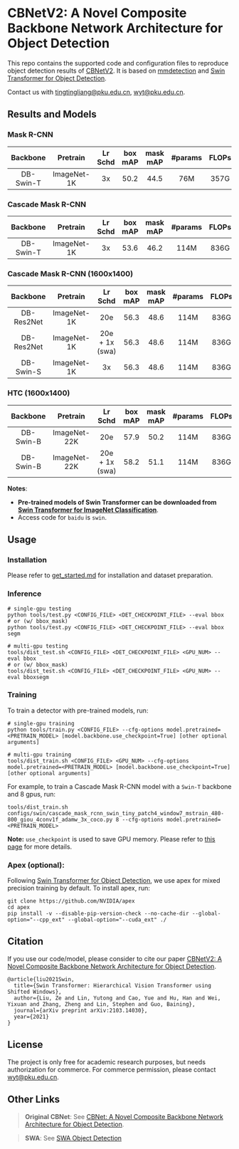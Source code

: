 # CBNetV2: A Novel Composite Backbone Network Architecture for Object Detection

This repo contains the supported code and configuration files to reproduce object detection results of [CBNetV2](http://arxiv.org/abs/2107.00420). It is based on [mmdetection](https://github.com/open-mmlab/mmdetection) and [Swin Transformer for Object Detection](https://github.com/SwinTransformer/Swin-Transformer-Object-Detection).

Contact us with tingtingliang@pku.edu.cn, wyt@pku.edu.cn.

## Results and Models

### Mask R-CNN

| Backbone | Pretrain | Lr Schd | box mAP | mask mAP | #params | FLOPs | config | model |
| :---: | :---: | :---: | :---: | :---: | :---: | :---: | :---: | :---: |
| DB-Swin-T | ImageNet-1K | 3x | 50.2 | 44.5 | 76M | 357G | [config](configs/swin/mask_rcnn_swin_tiny_patch4_window7_mstrain_480-800_adamw_1x_coco.py) | [github](https://github.com/SwinTransformer/storage/releases/download/v1.0.3/mask_rcnn_swin_tiny_patch4_window7_1x.log.json)/[baidu](https://pan.baidu.com/s/1bYZk7BIeFEozjRNUesxVWg) | 


### Cascade Mask R-CNN
| Backbone | Pretrain | Lr Schd | box mAP | mask mAP | #params | FLOPs | config | model |
| :---: | :---: | :---: | :---: | :---: | :---: | :---: | :---: | :---: |
| DB-Swin-T | ImageNet-1K | 3x | 53.6 | 46.2 | 114M | 836G | [config](configs/swin/mask_rcnn_swin_tiny_patch4_window7_mstrain_480-800_adamw_1x_coco.py) | [github](https://github.com/SwinTransformer/storage/releases/download/v1.0.3/mask_rcnn_swin_tiny_patch4_window7_1x.log.json)/[baidu](https://pan.baidu.com/s/1bYZk7BIeFEozjRNUesxVWg) | 

### Cascade Mask R-CNN (1600x1400)
| Backbone | Pretrain | Lr Schd | box mAP | mask mAP | #params | FLOPs | config | model |
| :---: | :---: | :---: | :---: | :---: | :---: | :---: | :---: | :---: |
| DB-Res2Net | ImageNet-1K | 20e | 56.3 | 48.6 | 114M | 836G | [config](configs/swin/mask_rcnn_swin_tiny_patch4_window7_mstrain_480-800_adamw_1x_coco.py) | [github](https://github.com/SwinTransformer/storage/releases/download/v1.0.3/mask_rcnn_swin_tiny_patch4_window7_1x.log.json)/[baidu](https://pan.baidu.com/s/1bYZk7BIeFEozjRNUesxVWg) | 
| DB-Res2Net | ImageNet-1K | 20e + 1x (swa) | 56.3 | 48.6 | 114M | 836G | [config](configs/swin/mask_rcnn_swin_tiny_patch4_window7_mstrain_480-800_adamw_1x_coco.py) | [github](https://github.com/SwinTransformer/storage/releases/download/v1.0.3/mask_rcnn_swin_tiny_patch4_window7_1x.log.json)/[baidu](https://pan.baidu.com/s/1bYZk7BIeFEozjRNUesxVWg) | 
| DB-Swin-S | ImageNet-1K | 3x | 56.3 | 48.6 | 114M | 836G | [config](configs/swin/mask_rcnn_swin_tiny_patch4_window7_mstrain_480-800_adamw_1x_coco.py) | [github](https://github.com/SwinTransformer/storage/releases/download/v1.0.3/mask_rcnn_swin_tiny_patch4_window7_1x.log.json)/[baidu](https://pan.baidu.com/s/1bYZk7BIeFEozjRNUesxVWg) | 

### HTC (1600x1400)
| Backbone | Pretrain | Lr Schd | box mAP | mask mAP | #params | FLOPs | config | model |
| :---: | :---: | :---: | :---: | :---: | :---: | :---: | :---: | :---: |
| DB-Swin-B | ImageNet-22K | 20e | 57.9 | 50.2 | 114M | 836G | [config](configs/swin/mask_rcnn_swin_tiny_patch4_window7_mstrain_480-800_adamw_1x_coco.py) | [github](https://github.com/SwinTransformer/storage/releases/download/v1.0.3/mask_rcnn_swin_tiny_patch4_window7_1x.log.json)/[baidu](https://pan.baidu.com/s/1bYZk7BIeFEozjRNUesxVWg) | 
| DB-Swin-B | ImageNet-22K | 20e + 1x (swa) | 58.2 | 51.1 | 114M | 836G | - | [github](https://github.com/SwinTransformer/storage/releases/download/v1.0.3/mask_rcnn_swin_tiny_patch4_window7_1x.log.json)/[baidu](https://pan.baidu.com/s/1bYZk7BIeFEozjRNUesxVWg) | 


**Notes**: 

- **Pre-trained models of Swin Transformer can be downloaded from [Swin Transformer for ImageNet Classification](https://github.com/microsoft/Swin-Transformer)**.
- Access code for `baidu` is `swin`.

## Usage

### Installation

Please refer to [get_started.md](https://github.com/open-mmlab/mmdetection/blob/master/docs/get_started.md) for installation and dataset preparation.

### Inference
```
# single-gpu testing
python tools/test.py <CONFIG_FILE> <DET_CHECKPOINT_FILE> --eval bbox
# or (w/ bbox_mask)
python tools/test.py <CONFIG_FILE> <DET_CHECKPOINT_FILE> --eval bbox segm

# multi-gpu testing
tools/dist_test.sh <CONFIG_FILE> <DET_CHECKPOINT_FILE> <GPU_NUM> --eval bbox
# or (w/ bbox_mask)
tools/dist_test.sh <CONFIG_FILE> <DET_CHECKPOINT_FILE> <GPU_NUM> --eval bboxsegm
```

### Training

To train a detector with pre-trained models, run:
```
# single-gpu training
python tools/train.py <CONFIG_FILE> --cfg-options model.pretrained=<PRETRAIN_MODEL> [model.backbone.use_checkpoint=True] [other optional arguments]

# multi-gpu training
tools/dist_train.sh <CONFIG_FILE> <GPU_NUM> --cfg-options model.pretrained=<PRETRAIN_MODEL> [model.backbone.use_checkpoint=True] [other optional arguments] 
```
For example, to train a Cascade Mask R-CNN model with a `Swin-T` backbone and 8 gpus, run:
```
tools/dist_train.sh configs/swin/cascade_mask_rcnn_swin_tiny_patch4_window7_mstrain_480-800_giou_4conv1f_adamw_3x_coco.py 8 --cfg-options model.pretrained=<PRETRAIN_MODEL> 
```

**Note:** `use_checkpoint` is used to save GPU memory. Please refer to [this page](https://pytorch.org/docs/stable/checkpoint.html) for more details.


### Apex (optional):
Following [Swin Transformer for Object Detection](https://github.com/SwinTransformer/Swin-Transformer-Object-Detection), we use apex for mixed precision training by default. To install apex, run:
```
git clone https://github.com/NVIDIA/apex
cd apex
pip install -v --disable-pip-version-check --no-cache-dir --global-option="--cpp_ext" --global-option="--cuda_ext" ./
```
<!-- If you would like to disable apex, modify the type of runner as `EpochBasedRunner` and comment out the following code block in the [configuration files](configs/swin):
```
# do not use mmdet version fp16
fp16 = None
optimizer_config = dict(
    type="DistOptimizerHook",
    update_interval=1,
    grad_clip=None,
    coalesce=True,
    bucket_size_mb=-1,
    use_fp16=True,
)
``` -->

## Citation
If you use our code/model, please consider to cite our paper [CBNetV2: A Novel Composite Backbone Network Architecture for Object Detection]().
```
@article{liu2021Swin,
  title={Swin Transformer: Hierarchical Vision Transformer using Shifted Windows},
  author={Liu, Ze and Lin, Yutong and Cao, Yue and Hu, Han and Wei, Yixuan and Zhang, Zheng and Lin, Stephen and Guo, Baining},
  journal={arXiv preprint arXiv:2103.14030},
  year={2021}
}
```

## License
The project is only free for academic research purposes, but needs authorization for commerce. For commerce permission, please contact wyt@pku.edu.cn.


## Other Links
> **Original CBNet**: See [CBNet: A Novel Composite Backbone Network Architecture for Object Detection](https://github.com/VDIGPKU/CBNet).

> **SWA**: See [SWA Object Detection](https://github.com/hyz-xmaster/swa_object_detection)

